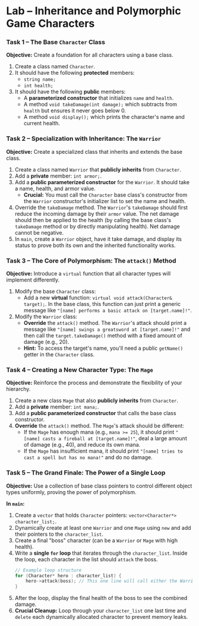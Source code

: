 # Lab – Inheritance and Polymorphic Game Characters

### Task 1 – The Base `Character` Class

**Objective:** Create a foundation for all characters using a base class.

1.  Create a class named `Character`.
2.  It should have the following **protected** members:
    - `string name;`
    - `int health;`
3.  It should have the following **public** members:
    - A **parameterized constructor** that initializes `name` and `health`.
    - A method `void takeDamage(int damage);` which subtracts from `health` but ensures it never goes below 0.
    - A method `void display();` which prints the character's name and current health.

### Task 2 – Specialization with Inheritance: The `Warrior`

**Objective:** Create a specialized class that inherits and extends the base class.

1.  Create a class named `Warrior` that **publicly inherits** from `Character`.
2.  Add a **private** member: `int armor;`.
3.  Add a **public parameterized constructor** for the `Warrior`. It should take a name, health, and armor value.
    - **Crucial:** You must call the `Character` base class's constructor from the `Warrior` constructor's initializer list to set the name and health.
4.  Override the `takeDamage` method. The `Warrior`'s `takeDamage` should first reduce the incoming damage by their `armor` value. The net damage should then be applied to the health (by calling the base class's `takeDamage` method or by directly manipulating health). Net damage cannot be negative.
5.  In `main`, create a `Warrior` object, have it take damage, and display its status to prove both its own and the inherited functionality works.

### Task 3 – The Core of Polymorphism: The `attack()` Method

**Objective:** Introduce a `virtual` function that all character types will implement differently.

1.  Modify the base `Character` class:
    - Add a new **virtual** function: `virtual void attack(Character& target);`. In the base class, this function can just print a generic message like `"[name] performs a basic attack on [target.name]!"`.
2.  Modify the `Warrior` class:
    - **Override** the `attack()` method. The `Warrior`'s attack should print a message like `"[name] swings a greatsword at [target.name]!"` and then call the `target.takeDamage()` method with a fixed amount of damage (e.g., 20).
    - **Hint:** To access the target's name, you'll need a public `getName()` getter in the `Character` class.

### Task 4 – Creating a New Character Type: The `Mage`

**Objective:** Reinforce the process and demonstrate the flexibility of your hierarchy.

1.  Create a new class `Mage` that also **publicly inherits** from `Character`.
2.  Add a **private** member: `int mana;`.
3.  Add a **public parameterized constructor** that calls the base class constructor.
4.  **Override** the `attack()` method. The `Mage`'s attack should be different:
    - If the `Mage` has enough mana (e.g., `mana >= 25`), it should print `"[name] casts a fireball at [target.name]!"`, deal a large amount of damage (e.g., 40), and reduce its own mana.
    - If the `Mage` has insufficient mana, it should print `"[name] tries to cast a spell but has no mana!"` and do no damage.

### Task 5 – The Grand Finale: The Power of a Single Loop

**Objective:** Use a collection of base class pointers to control different object types uniformly, proving the power of polymorphism.

**In `main`:**

1.  Create a `vector` that holds `Character` pointers: `vector<Character*> character_list;`.
2.  Dynamically create at least one `Warrior` and one `Mage` using `new` and add their pointers to the `character_list`.
3.  Create a final "boss" character (can be a `Warrior` or `Mage` with high health).
4.  Write a **single `for` loop** that iterates through the `character_list`. Inside the loop, each character in the list should `attack` the boss.
    ```cpp
    // Example loop structure
    for (Character* hero : character_list) {
        hero->attack(boss); // This one line will call either the Warrior or Mage attack!
    }
    ```
5.  After the loop, display the final health of the boss to see the combined damage.
6.  **Crucial Cleanup:** Loop through your `character_list` one last time and `delete` each dynamically allocated character to prevent memory leaks.
